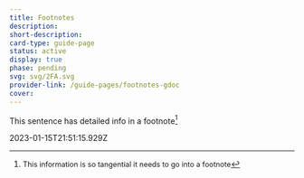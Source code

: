 ```yaml
---
title: Footnotes
description: 
short-description: 
card-type: guide-page
status: active
display: true
phase: pending
svg: svg/2FA.svg
provider-link: /guide-pages/footnotes-gdoc
cover: 
---
```

<div class="content-section">
<div class="section-container" markdown="1">

This sentence has detailed info in a footnote[^1]

[^1]: <span style='font-size:0.91em'>This information is so tangential it needs to go into a footnote</span>
</div>
</div> 2023-01-15T21:51:15.929Z